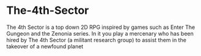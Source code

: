 # The-4th-Sector
The 4th Sector is a top down 2D RPG  inspired by games such as Enter The Gungeon and the Zenonia series. In it you play a mercenary who has been hired by The 4th Sector (a militant research group) to assist them in the takeover of a newfound planet
